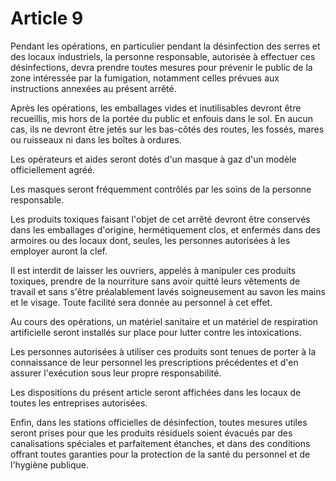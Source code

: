 # Article 9

Pendant les opérations, en particulier pendant la désinfection des serres et des locaux industriels, la personne responsable, autorisée à effectuer ces désinfections, devra prendre toutes mesures pour prévenir le public de la zone intéressée par la fumigation, notamment celles prévues aux instructions annexées au présent arrêté.

Après les opérations, les emballages vides et inutilisables devront être recueillis, mis hors de la portée du public et enfouis dans le sol. En aucun cas, ils ne devront être jetés sur les bas-côtés des routes, les fossés, mares ou ruisseaux ni dans les boîtes à ordures.

Les opérateurs et aides seront dotés d'un masque à gaz d'un modèle officiellement agréé.

Les masques seront fréquemment contrôlés par les soins de la personne responsable.

Les produits toxiques faisant l'objet de cet arrêté devront être conservés dans les emballages d'origine, hermétiquement clos, et enfermés dans des armoires ou des locaux dont, seules, les personnes autorisées à les employer auront la clef.

Il est interdit de laisser les ouvriers, appelés à manipuler ces produits toxiques, prendre de la nourriture sans avoir quitté leurs vêtements de travail et sans s'être préalablement lavés soigneusement au savon les mains et le visage. Toute facilité sera donnée au personnel à cet effet.

Au cours des opérations, un matériel sanitaire et un matériel de respiration artificielle seront installés sur place pour lutter contre les intoxications.

Les personnes autorisées à utiliser ces produits sont tenues de porter à la connaissance de leur personnel les prescriptions précédentes et d'en assurer l'exécution sous leur propre responsabilité.

Les dispositions du présent article seront affichées dans les locaux de toutes les entreprises autorisées.

Enfin, dans les stations officielles de désinfection, toutes mesures utiles seront prises pour que les produits résiduels soient évacués par des canalisations spéciales et parfaitement étanches, et dans des conditions offrant toutes garanties pour la protection de la santé du personnel et de l'hygiène publique.
